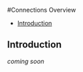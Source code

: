 #Connections Overview

-   [Introduction](#introduction)

<a name="introduction"></a>

## Introduction

_coming soon_
